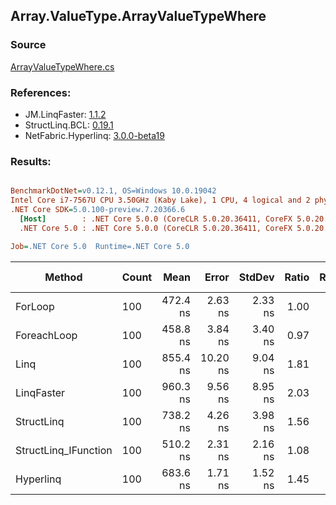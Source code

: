 ﻿## Array.ValueType.ArrayValueTypeWhere

### Source
[ArrayValueTypeWhere.cs](../LinqBenchmarks/Array/ValueType/ArrayValueTypeWhere.cs)

### References:
- JM.LinqFaster: [1.1.2](https://www.nuget.org/packages/JM.LinqFaster/1.1.2)
- StructLinq.BCL: [0.19.1](https://www.nuget.org/packages/StructLinq.BCL/0.19.1)
- NetFabric.Hyperlinq: [3.0.0-beta19](https://www.nuget.org/packages/NetFabric.Hyperlinq/3.0.0-beta19)

### Results:
``` ini

BenchmarkDotNet=v0.12.1, OS=Windows 10.0.19042
Intel Core i7-7567U CPU 3.50GHz (Kaby Lake), 1 CPU, 4 logical and 2 physical cores
.NET Core SDK=5.0.100-preview.7.20366.6
  [Host]        : .NET Core 5.0.0 (CoreCLR 5.0.20.36411, CoreFX 5.0.20.36411), X64 RyuJIT
  .NET Core 5.0 : .NET Core 5.0.0 (CoreCLR 5.0.20.36411, CoreFX 5.0.20.36411), X64 RyuJIT

Job=.NET Core 5.0  Runtime=.NET Core 5.0  

```
|               Method | Count |     Mean |    Error |  StdDev | Ratio | RatioSD |  Gen 0 | Gen 1 | Gen 2 | Allocated | CacheMisses/Op | BranchMispredictions/Op |
|--------------------- |------ |---------:|---------:|--------:|------:|--------:|-------:|------:|------:|----------:|---------------:|------------------------:|
|              ForLoop |   100 | 472.4 ns |  2.63 ns | 2.33 ns |  1.00 |    0.00 |      - |     - |     - |         - |              0 |                       0 |
|          ForeachLoop |   100 | 458.8 ns |  3.84 ns | 3.40 ns |  0.97 |    0.01 |      - |     - |     - |         - |              0 |                       0 |
|                 Linq |   100 | 855.4 ns | 10.20 ns | 9.04 ns |  1.81 |    0.02 | 0.0381 |     - |     - |      80 B |              1 |                       1 |
|           LinqFaster |   100 | 960.3 ns |  9.56 ns | 8.95 ns |  2.03 |    0.03 | 2.8896 |     - |     - |    6048 B |              3 |                       1 |
|           StructLinq |   100 | 738.2 ns |  4.26 ns | 3.98 ns |  1.56 |    0.01 |      - |     - |     - |         - |              0 |                       1 |
| StructLinq_IFunction |   100 | 510.2 ns |  2.31 ns | 2.16 ns |  1.08 |    0.01 |      - |     - |     - |         - |              0 |                       0 |
|            Hyperlinq |   100 | 683.6 ns |  1.71 ns | 1.52 ns |  1.45 |    0.01 |      - |     - |     - |         - |              0 |                       1 |
